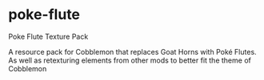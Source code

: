 # poke-flute
Poke Flute Texture Pack

A resource pack for Cobblemon that replaces Goat Horns with Poké Flutes.
As well as retexturing elements from other mods to better fit the theme of Cobblemon
